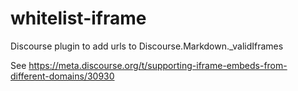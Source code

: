 # whitelist-iframe
Discourse plugin to add urls to Discourse.Markdown._validIframes

See https://meta.discourse.org/t/supporting-iframe-embeds-from-different-domains/30930
